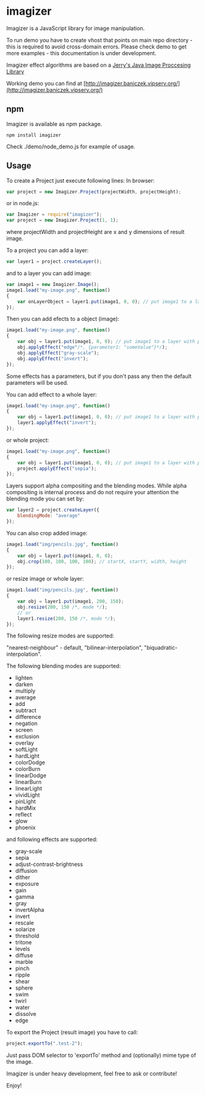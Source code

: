 # imagizer

Imagizer is a JavaScript library for image manipulation.

To run demo you have to create vhost that points on main repo directory - this is required to avoid cross-domain errors.
Please check demo to get more examples - this documentation is under development.

Imagizer effect algorithms are based on a [Jerry's Java Image Proccesing Library](http://www.jhlabs.com/ip/filters/index.html)

Working demo you can find at [http://imagizer.baniczek.vipserv.org/](http://imagizer.baniczek.vipserv.org/)

## npm
Imagizer is available as npm package.
```
npm install imagizer
```

Check ./demo/node_demo.js for example of usage.

## Usage
To create a Project just execute following lines:
In browser:
```javascript
var project = new Imagizer.Project(projectWidth, projectHeight);
```
or in node.js:
```javascript
var Imagizer = require("imagizer");
var project = new Imagizer.Project(1, 1);
```
where projectWidth and projectHeight are x and y dimensions of result image.

To a project you can add a layer:
```javascript
var layer1 = project.createLayer();
```
and to a layer you can add image:
```javascript
var image1 = new Imagizer.Image();
image1.load("my-image.png", function()
{
    var onLayerObject = layer1.put(image1, 0, 0); // put image1 to a layer with position 0, 0
});
```
Then you can add efects to a object (image):
```javascript
image1.load("my-image.png", function()
{
    var obj = layer1.put(image1, 0, 0); // put image1 to a layer with position 0, 0
    obj.applyEffect("edge"/*, {parameter1: "someValue"}*/);
    obj.applyEffect("gray-scale");
    obj.applyEffect("invert");
});
```

Some effects has a parameters, but if you don't pass any then the default parameters will be used.

You can add effect to a whole layer:
```javascript
image1.load("my-image.png", function()
{
    var obj = layer1.put(image1, 0, 0); // put image1 to a layer with position 0, 0
    layer1.applyEffect("invert");
});
```
or whole project:
```javascript
image1.load("my-image.png", function()
{
    var obj = layer1.put(image1, 0, 0); // put image1 to a layer with position 0, 0
    project.applyEffect("sepia");
});
```

Layers support alpha compositing and the blending modes. While alpha compositing is internal process and do not require your attention the blending mode you can set by:

```javascript
var layer2 = project.createLayer({
    blendingMode: "average"
});
```

You can also crop added image:
```javascript
image1.load("img/pencils.jpg", function()
{
    var obj = layer1.put(image1, 0, 0);
    obj.crop(100, 100, 100, 100); // startX, startY, width, height
});
```
or resize image or whole layer:
```javascript
image1.load("img/pencils.jpg", function()
{
    var obj = layer1.put(image1, 200, 150);
    obj.resize(200, 150 /*, mode */);
    // or
    layer1.resize(200, 150 /*, mode */);
});
```

The following resize modes are supported:

"nearest-neighbour" - default,
"bilinear-interpolation",
"biquadratic-interpolation".



The following blending modes are supported:
- lighten
- darken
- multiply
- average
- add
- subtract
- difference
- negation
- screen
- exclusion
- overlay
- softLight
- hardLight
- colorDodge
- colorBurn
- linearDodge
- linearBurn
- linearLight
- vividLight
- pinLight
- hardMix
- reflect
- glow
- phoenix

and following effects are supported:
- gray-scale
- sepia
- adjust-contrast-brightness
- diffusion
- dither
- exposure
- gain
- gamma
- gray
- invertAlpha
- invert
- rescale
- solarize
- threshold
- tritone
- levels
- diffuse
- marble
- pinch
- ripple
- shear
- sphere
- swim
- twirl
- water
- dissolve
- edge

To export the Project (result image) you have to call:
```javascript
project.exportTo(".test-2");
```
Just pass DOM selector to 'exportTo' method and (optionally) mime type of the image.

Imagizer is under heavy development, feel free to ask or contribute!

Enjoy!
